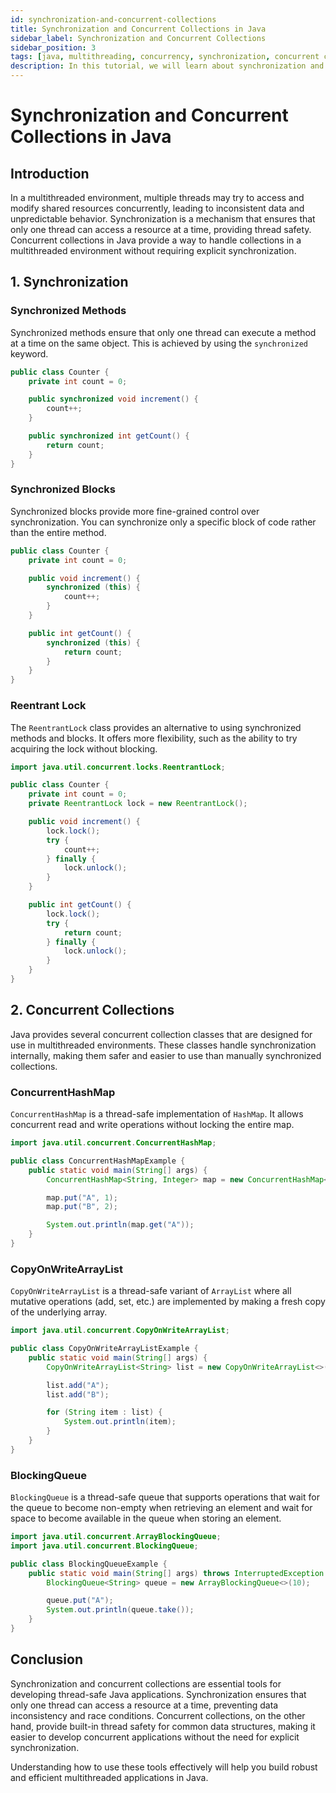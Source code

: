```yaml
---
id: synchronization-and-concurrent-collections
title: Synchronization and Concurrent Collections in Java
sidebar_label: Synchronization and Concurrent Collections
sidebar_position: 3
tags: [java, multithreading, concurrency, synchronization, concurrent collections]
description: In this tutorial, we will learn about synchronization and concurrent collections in Java. We will learn about how to synchronize threads and use concurrent collections in Java.
---
```


# Synchronization and Concurrent Collections in Java

## Introduction

In a multithreaded environment, multiple threads may try to access and modify shared resources concurrently, leading to inconsistent data and unpredictable behavior. Synchronization is a mechanism that ensures that only one thread can access a resource at a time, providing thread safety. Concurrent collections in Java provide a way to handle collections in a multithreaded environment without requiring explicit synchronization.

## 1. Synchronization

### Synchronized Methods

Synchronized methods ensure that only one thread can execute a method at a time on the same object. This is achieved by using the `synchronized` keyword.

```java
public class Counter {
    private int count = 0;

    public synchronized void increment() {
        count++;
    }

    public synchronized int getCount() {
        return count;
    }
}
```

### Synchronized Blocks

Synchronized blocks provide more fine-grained control over synchronization. You can synchronize only a specific block of code rather than the entire method.

```java
public class Counter {
    private int count = 0;

    public void increment() {
        synchronized (this) {
            count++;
        }
    }

    public int getCount() {
        synchronized (this) {
            return count;
        }
    }
}
```

### Reentrant Lock

The `ReentrantLock` class provides an alternative to using synchronized methods and blocks. It offers more flexibility, such as the ability to try acquiring the lock without blocking.

```java
import java.util.concurrent.locks.ReentrantLock;

public class Counter {
    private int count = 0;
    private ReentrantLock lock = new ReentrantLock();

    public void increment() {
        lock.lock();
        try {
            count++;
        } finally {
            lock.unlock();
        }
    }

    public int getCount() {
        lock.lock();
        try {
            return count;
        } finally {
            lock.unlock();
        }
    }
}
```

## 2. Concurrent Collections

Java provides several concurrent collection classes that are designed for use in multithreaded environments. These classes handle synchronization internally, making them safer and easier to use than manually synchronized collections.

### ConcurrentHashMap

`ConcurrentHashMap` is a thread-safe implementation of `HashMap`. It allows concurrent read and write operations without locking the entire map.

```java
import java.util.concurrent.ConcurrentHashMap;

public class ConcurrentHashMapExample {
    public static void main(String[] args) {
        ConcurrentHashMap<String, Integer> map = new ConcurrentHashMap<>();

        map.put("A", 1);
        map.put("B", 2);

        System.out.println(map.get("A"));
    }
}
```

### CopyOnWriteArrayList

`CopyOnWriteArrayList` is a thread-safe variant of `ArrayList` where all mutative operations (add, set, etc.) are implemented by making a fresh copy of the underlying array.

```java
import java.util.concurrent.CopyOnWriteArrayList;

public class CopyOnWriteArrayListExample {
    public static void main(String[] args) {
        CopyOnWriteArrayList<String> list = new CopyOnWriteArrayList<>();

        list.add("A");
        list.add("B");

        for (String item : list) {
            System.out.println(item);
        }
    }
}
```

### BlockingQueue

`BlockingQueue` is a thread-safe queue that supports operations that wait for the queue to become non-empty when retrieving an element and wait for space to become available in the queue when storing an element.

```java
import java.util.concurrent.ArrayBlockingQueue;
import java.util.concurrent.BlockingQueue;

public class BlockingQueueExample {
    public static void main(String[] args) throws InterruptedException {
        BlockingQueue<String> queue = new ArrayBlockingQueue<>(10);

        queue.put("A");
        System.out.println(queue.take());
    }
}
```

## Conclusion

Synchronization and concurrent collections are essential tools for developing thread-safe Java applications. Synchronization ensures that only one thread can access a resource at a time, preventing data inconsistency and race conditions. Concurrent collections, on the other hand, provide built-in thread safety for common data structures, making it easier to develop concurrent applications without the need for explicit synchronization.

Understanding how to use these tools effectively will help you build robust and efficient multithreaded applications in Java.
